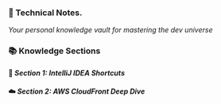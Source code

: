 ### 🚀 Technical Notes.
*Your personal knowledge vault for mastering the dev universe*

### 📚 Knowledge Sections
#### 🧠 *Section 1: IntelliJ IDEA Shortcuts*
#### ☁️ *Section 2: AWS CloudFront Deep Dive*
